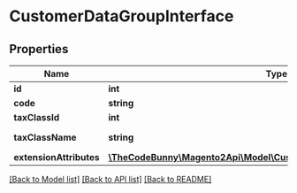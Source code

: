 # CustomerDataGroupInterface

## Properties
Name | Type | Description | Notes
------------ | ------------- | ------------- | -------------
**id** | **int** | Id | [optional] 
**code** | **string** | Code | 
**taxClassId** | **int** | Tax class id | 
**taxClassName** | **string** | Tax class name | [optional] 
**extensionAttributes** | [**\TheCodeBunny\Magento2Api\Model\CustomerDataGroupExtensionInterface**](CustomerDataGroupExtensionInterface.md) |  | [optional] 

[[Back to Model list]](../README.md#documentation-for-models) [[Back to API list]](../README.md#documentation-for-api-endpoints) [[Back to README]](../README.md)


